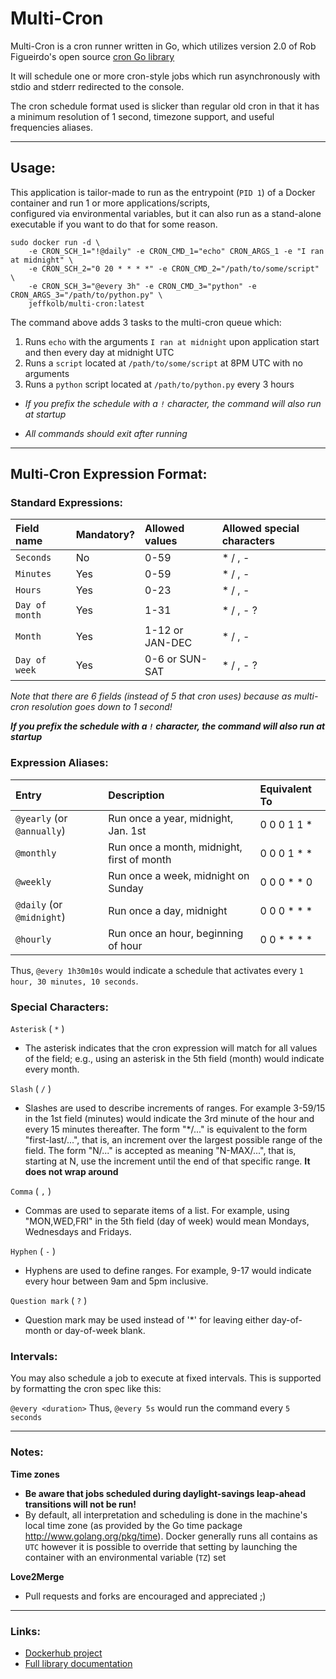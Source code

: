 # Multi-Cron

Multi-Cron is a cron runner written in Go, which utilizes version 2.0 of Rob Figueirdo's open source [cron Go library](https://github.com/robfig/cron/tree/v2)

It will schedule one or more cron-style jobs which run asynchronously with stdio and stderr redirected to the console.

The cron schedule format used is slicker than regular old cron in that it has a minimum resolution of 1 second, timezone support, and useful frequencies aliases.

---

## Usage:

This application is tailor-made to run as the entrypoint (`PID 1`) of a Docker container and run 1 or more
applications/scripts, <br>
configured via environmental variables, but it can also run as a stand-alone executable if you want to do that for some reason.

```
sudo docker run -d \
    -e CRON_SCH_1="!@daily" -e CRON_CMD_1="echo" CRON_ARGS_1 -e "I ran at midnight" \
    -e CRON_SCH_2="0 20 * * * *" -e CRON_CMD_2="/path/to/some/script" \
    -e CRON_SCH_3="@every 3h" -e CRON_CMD_3="python" -e CRON_ARGS_3="/path/to/python.py" \
    jeffkolb/multi-cron:latest

```

The command above adds 3 tasks to the multi-cron queue which:
1) Runs `echo` with the arguments `I ran at midnight` upon application start and then every day at midnight UTC
2) Runs a `script` located at `/path/to/some/script` at 8PM UTC with no arguments
3) Runs a `python` script located at `/path/to/python.py` every 3 hours

* _If you prefix the schedule with a `!` character, the command will also run at startup_

* _All commands should exit after running_
---

## Multi-Cron Expression Format:


### Standard Expressions:

| Field name     | Mandatory? | Allowed values  | Allowed special characters |
| :---           | :---       | :---            | :---                       | 
| `Seconds`      | No         | 0-59            | * / , -                    | 
| `Minutes`      | Yes        | 0-59            | * / , -                    |
| `Hours`        | Yes        | 0-23            | * / , -                    |
| `Day of month` | Yes        | 1-31            | * / , - ?                  |
| `Month`        | Yes        | 1-12 or JAN-DEC | * / , -                    |
| `Day of week`  | Yes        | 0-6 or SUN-SAT  | * / , - ?                  |

*_Note that there are 6 fields (instead of 5 that cron uses) because as multi-cron resolution goes down to 1 second!_*

***If you prefix the schedule with a `!` character, the command will also run at startup***

### Expression Aliases:

| Entry                      | Description                                | Equivalent To |
| :---                       | :---                                       | :---          |
| `@yearly` (or `@annually`) | Run once a year, midnight, Jan. 1st        | 0 0 0 1 1 *   |
| `@monthly`                 | Run once a month, midnight, first of month | 0 0 0 1 * *   |
| `@weekly`                  | Run once a week, midnight on Sunday        | 0 0 0 * * 0   |
| `@daily` (or `@midnight`)  | Run once a day, midnight                   | 0 0 0 * * *   |
| `@hourly`                  | Run once an hour, beginning of hour        | 0 0 * * * *   |

Thus, `@every 1h30m10s` would indicate a schedule that activates every `1 hour, 30 minutes, 10 seconds`.

### Special Characters:

`Asterisk` ( `*` )
* The asterisk indicates that the cron expression will match for all values of the field; e.g., using an asterisk in the 5th field (month) would indicate every month.

`Slash` ( `/` )
* Slashes are used to describe increments of ranges. For example 3-59/15 in the 1st field (minutes) would indicate the 3rd minute of the hour and every 15 minutes thereafter.
    The form "*\/..." is equivalent to the form "first-last/...", that is, an increment over the largest possible range of the field. The form "N/..." is accepted as meaning "N-MAX/...",
    that is, starting at N, use the increment until the end of that specific range. __It does not wrap around__

`Comma` ( `,` )
* Commas are used to separate items of a list. For example, using "MON,WED,FRI" in the 5th field (day of week) would mean Mondays, Wednesdays and Fridays.

`Hyphen` ( `-` )
* Hyphens are used to define ranges. For example, 9-17 would indicate every hour between 9am and 5pm inclusive.

`Question mark` ( `?` )
* Question mark may be used instead of '*' for leaving either day-of-month or day-of-week blank.

### Intervals:

You may also schedule a job to execute at fixed intervals. This is supported by formatting the cron spec like this:

`@every <duration>`
Thus, `@every 5s` would run the command every `5 seconds`

---

### Notes:

**Time zones**
* **Be aware that jobs scheduled during daylight-savings leap-ahead transitions will not be run!**
* By default, all interpretation and scheduling is done in the machine's local time zone (as provided by the Go time package http://www.golang.org/pkg/time).
    Docker generally runs all contains as `UTC` however it is possible to override that setting by launching the container with an environmental variable (`TZ`) set

**Love2Merge**
* Pull requests and forks are encouraged and appreciated ;)

---

### Links:
* [Dockerhub project](https://hub.docker.com/r/jeffkolb/multi-cron)
* [Full library documentation](https://godoc.org/gopkg.in/robfig/cron.v2)